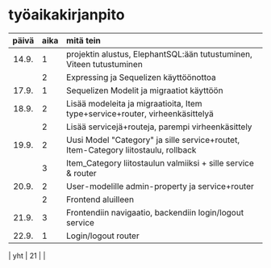# työaikakirjanpito

| päivä | aika | mitä tein                                                                          |
| :---: | :--- | :--------------------------------------------------------------------------------- |
| 14.9. | 1    | projektin alustus, ElephantSQL:ään tutustuminen, Viteen tutustuminen               |
|       | 2    | Expressing ja Sequelizen käyttöönottoa                                             |
| 17.9. | 1    | Sequelizen Modelit ja migraatiot käyttöön                                          |
| 18.9. | 2    | Lisää modeleita ja migraatioita, Item type+service+router, virheenkäsittelyä       |
|       | 2    | Lisää servicejä+routeja, parempi virheenkäsittely                                  |
| 19.9. | 2    | Uusi Model "Category" ja sille service+routet, Item-Category liitostaulu, rollback |
|       | 3    | Item_Category liitostaulun valmiiksi + sille service & router                      |
| 20.9. | 2    | User-modelille admin-property ja service+router                                    |
|       | 2    | Frontend aluilleen                                                                 |
| 21.9. | 3    | Frontendiin navigaatio, backendiin login/logout service                            |
| 22.9. | 1    | Login/logout router                                                                |

| yht | 21 | |
